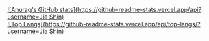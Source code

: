 [![Anurag's GitHub stats](https://github-readme-stats.vercel.app/api?username=Jia Shin)](https://github.com/shinjiaaa/github-readme-stats)
  <br/>
  [![Top Langs](https://github-readme-stats.vercel.app/api/top-langs/?username=Jia Shin)](https://github.com/shinjiaaa/github-readme-stats)
  
